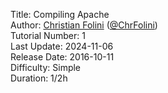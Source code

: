 Title: Compiling Apache  
Author: <a href="mailto:christian.folini@netnea.com">Christian Folini</a> (<a href="https://twitter.com/ChrFolini">@ChrFolini</a>)  
Tutorial Number: 1  
Last Update: 2024-11-06  
Release Date: 2016-10-11  
Difficulty: Simple  
Duration: 1/2h  
